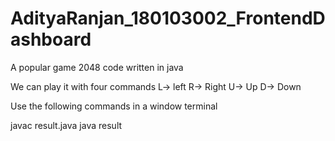 # AdityaRanjan_180103002_FrontendDashboard

A popular game 2048 code written in java

We can play it with four commands
L-> left 
R-> Right
U-> Up 
D-> Down

Use the following commands in a window terminal

javac result.java
java result
